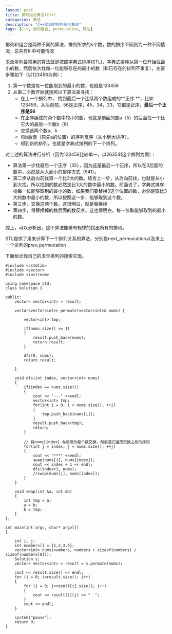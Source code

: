 ```yaml
---
layout: post
title: 排列组合算法(C++)
categories: 算法
description: "C++实现的排列组合算法"
tags: [C++, 排列组合, permucation, 算法]
---
```



排列和组合是两种不同的算法，排列所求的k个数，数的排序不同则为一种不同情况，总共有k!中可能情况

求全排列最常用的算法就是按照字典式排序(STL)，字典式排序从第一位开始找最小的数，然后依次找每一位能够存在的最小的数（和已存在的排列不重复），主要步骤如下（以123456为例）：

1. 第一个数是每一位能取到的最小的数，也就是123456
2. 从第二个数开始就按照以下算法来寻找：
	* 在上一个排列中， 找到最后一个连续两个数组成的**正序 **，比如123456，从后向前，56是正序，45，34，23，12都是正序，**最后一个正序是56**
	* 在正序组成的两个数中较小的数，也就是前面的数a（5）的后面找一个比它大的最后一个数b（6）
	* 交换这两个数a、b
	* 将b后面（原先a的位置）的序列反序（从小到大排序）。
	* 得到新的排列，也就是字典式排列的下一个排列。

对上述的算法进行分析（因为123456比较单一，以263541这个排列为例）：

* 算法第一步找最后一个正序（35），因为这是最后一个正序，所以在3后面的数中，必然是从大到小的排序方式（541）。
* 第二步从后向前找第一个比3大的数。结合上一步，从后向前找，也就是从小到大找，所以找到的数必然是比3大的数中最小的数。前面说了，字典式排序找每一位能够取到的最小的数，如果我们要替换3这个位置的数，必然是取比3大的数中最小的数，所以按照这一步，能够取到这个数。
* 第三步，交换这两个数。这很明白，就是替换掉
* 第四步，将替换掉的数后面的数反序。这也很明白，每一位取能够取到的最小的数。

综上，可以分析出，这个算法能够有规律的找出所有的排列。
	 
STL提供了用来计算下一个排列关系的算法，分别是next_permucation以及求上一个排列的prev_permucation

下面给出我自己的求全排列的搜索实现。

```
#include <cstdlib>
#include <vector>
#include <iostream>

using namespace std;
class Solution {
    
public:
    vector< vector<int> > result;

    vector<vector<int>> permute(vector<int>& nums) {
        
        vector<int> tmp;
        
        if(nums.size() <= 1)
        {
            result.push_back(nums);
            return result;
        }
        
        dfs(0, nums);
        return result;
    
    }
    
    void dfs(int index, vector<int> nums)
    {
        if(index == nums.size())
        {
            cout << "---" <<endl;
            vector<int> tmp;
            for(int i = 0; i < nums.size(); ++i)
            {
				tmp.push_back(nums[i]);
            }
            result.push_back(tmp);
            return;
        }
        
        // 将nums[index] 与后面的每个数交换，然后递归遍历交换之后的序列
        for(int j = index; j < nums.size(); ++j)
        {
            cout << "***" <<endl;
            swap(nums[j], nums[index]);
            cout << index + 1 << endl;
            dfs(index+1, nums);  
            //swap(nums[j], nums[index]);
        }
    }
    
    void swap(int &a, int &b)
    {
        int tmp = a;
        a = b;
        b = tmp;
    }
};

int main(int args, char* argv[])
{

    int i, j;
    int numbers[] = {1,2,3,4};
	vector<int> nums(numbers, numbers + sizeof(numbers) / sizeof(numbers[0]));
	Solution s;
	vector< vector<int> > result = s.permute(nums);

	cout << result.size() << endl;
    for (i = 0; i<result.size(); i++)
    {
        for (j = 0; j<result[i].size(); j++)
        {
            cout << result[i][j] << "  ";
        }
        cout << endl;
    }

	system("pause");
	return 0;
}
```